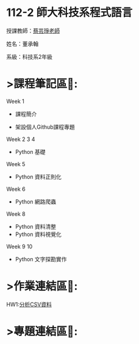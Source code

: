 # 112-2 師大科技系程式語言
授課教師：[蔡芸琤老師](https://github.com/pecu)

姓名：董承翰

系級：科技系2年級
# >課程筆記區:blue_book::

Week 1
- 課程簡介

- 架設個人Github課程專題

Week 2 3 4
- Python 基礎 

Week 5
- Python 資料正則化

Week 6
- Python 網路爬蟲

Week 8
- Python 資料清整
- Python 資料視覺化

Week 9 10
- Python 文字探勘實作  

# >作業連結區:book::

HW1:[分析CSV資料](https://github.com/chenhan0301/program-language/blob/main/rank.ipynb)



# >專題連結區:open_file_folder::

